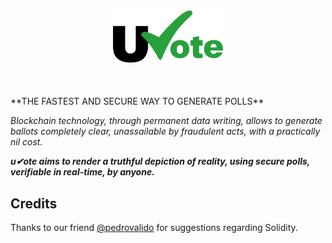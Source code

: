 <p align="center"><img src="\public\logotype\logotype-framesquare.svg" alt="logotype_centered" width='35%'></p>
<br/><br/>
**THE FASTEST AND SECURE WAY TO GENERATE POLLS**

_Blockchain technology, through permanent data writing, allows to generate ballots completely clear, unassailable by fraudulent acts, with a practically nil cost._

**_u✔ote aims to render a truthful depiction of reality, using secure polls, verifiable in real-time, by anyone._**

## Credits

Thanks to our friend [@pedrovalido](https://github.com/pedrovalido) for suggestions regarding Solidity.

